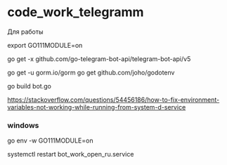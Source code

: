 # code_work_telegramm
Для работы

export GO111MODULE=on

go get -x github.com/go-telegram-bot-api/telegram-bot-api/v5

go get -u gorm.io/gorm
go get github.com/joho/godotenv

go build bot.go

https://stackoverflow.com/questions/54456186/how-to-fix-environment-variables-not-working-while-running-from-system-d-service



### windows 

go env -w GO111MODULE=on

systemctl restart  bot_work_open_ru.service
